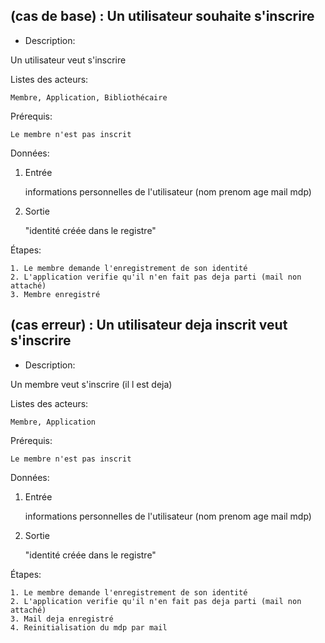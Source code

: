 ## (cas de base) : Un utilisateur souhaite s'inscrire

- Description:

Un utilisateur veut s'inscrire

Listes des acteurs:

    Membre, Application, Bibliothécaire

Prérequis:

    Le membre n'est pas inscrit

Données:

1) Entrée

    informations personnelles de l'utilisateur (nom prenom age mail mdp)

2) Sortie

    "identité créée dans le registre"

Étapes:

    1. Le membre demande l'enregistrement de son identité
    2. L'application verifie qu'il n'en fait pas deja parti (mail non attaché)
    3. Membre enregistré

## (cas erreur) : Un utilisateur deja inscrit veut s'inscrire

- Description:

Un membre veut s'inscrire (il l est deja)

Listes des acteurs:

    Membre, Application

Prérequis:

    Le membre n'est pas inscrit

Données:

1) Entrée

    informations personnelles de l'utilisateur (nom prenom age mail mdp)

2) Sortie

    "identité créée dans le registre"

Étapes:

    1. Le membre demande l'enregistrement de son identité
    2. L'application verifie qu'il n'en fait pas deja parti (mail non attaché)
    3. Mail deja enregistré
    4. Reinitialisation du mdp par mail

